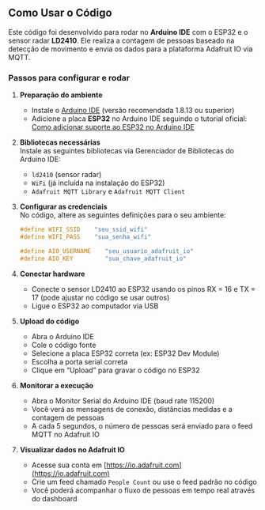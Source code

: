 ## Como Usar o Código

Este código foi desenvolvido para rodar no **Arduino IDE** com o ESP32 e o sensor radar **LD2410**. Ele realiza a contagem de pessoas baseado na detecção de movimento e envia os dados para a plataforma Adafruit IO via MQTT.

### Passos para configurar e rodar

1. **Preparação do ambiente**  
   - Instale o [Arduino IDE](https://www.arduino.cc/en/software) (versão recomendada 1.8.13 ou superior)  
   - Adicione a placa **ESP32** no Arduino IDE seguindo o tutorial oficial:  
     [Como adicionar suporte ao ESP32 no Arduino IDE]([https://randomnerdtutorials.com/installing-the-esp32-board-in-arduino-ide-windows-instructions/](https://docs.espressif.com/projects/arduino-esp32/en/latest/installing.html))

2. **Bibliotecas necessárias**  
   Instale as seguintes bibliotecas via Gerenciador de Bibliotecas do Arduino IDE:  
   - `ld2410` (sensor radar)  
   - `WiFi` (já incluída na instalação do ESP32)  
   - `Adafruit MQTT Library` e `Adafruit MQTT Client`

3. **Configurar as credenciais**  
   No código, altere as seguintes definições para o seu ambiente:  
   ```cpp
   #define WIFI_SSID    "seu_ssid_wifi"
   #define WIFI_PASS    "sua_senha_wifi"

   #define AIO_USERNAME    "seu_usuario_adafruit_io"
   #define AIO_KEY         "sua_chave_adafruit_io"

4. **Conectar hardware**  
   - Conecte o sensor LD2410 ao ESP32 usando os pinos RX = 16 e TX = 17 (pode ajustar no código se usar outros)  
   - Ligue o ESP32 ao computador via USB

5. **Upload do código**  
   - Abra o Arduino IDE  
   - Cole o código fonte  
   - Selecione a placa ESP32 correta (ex: ESP32 Dev Module)  
   - Escolha a porta serial correta  
   - Clique em “Upload” para gravar o código no ESP32

6. **Monitorar a execução**  
   - Abra o Monitor Serial do Arduino IDE (baud rate 115200)  
   - Você verá as mensagens de conexão, distâncias medidas e a contagem de pessoas  
   - A cada 5 segundos, o número de pessoas será enviado para o feed MQTT no Adafruit IO

7. **Visualizar dados no Adafruit IO**  
   - Acesse sua conta em [https://io.adafruit.com](https://io.adafruit.com)  
   - Crie um feed chamado `People Count` ou use o feed padrão no código  
   - Você poderá acompanhar o fluxo de pessoas em tempo real através do dashboard

